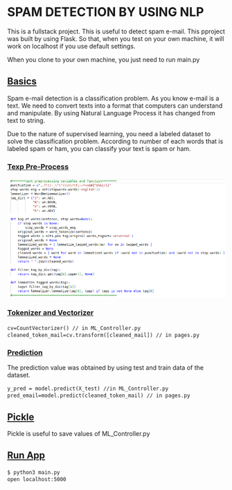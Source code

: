 # SPAM DETECTION BY USING NLP
This is a fullstack project. This is useful to detect spam e-mail. This pproject was built by using Flask. So that, when you test on your own machine, it will work on localhost if you use default settings. 

When you clone to your own machine, you just need to run main.py

## <u>Basics</u>
Spam e-mail detection is a classification problem. As you know e-mail is a text. We need to convert texts into a format that computers can understand and manipulate. By using Natural Language Process it has changed from text to string. 

Due to the nature of supervised learning, you need a labeled dataset to solve the classification problem. 
According to number of each words that is labeled spam or ham, you can classify your text is spam or ham.

### <u>Texp Pre-Process</u>
<p align="left">
  <img src="img/text-preprocessing.png" width="600" title="text-preprocessing">
</p>

### <u>Tokenizer and Vectorizer</u>
```
cv=CountVectorizer() // in ML_Controller.py
cleaned_token_mail=cv.transform([cleaned_mail]) // in pages.py
```

### <u>Prediction</u>
The prediction value was obtained by using test and train data of the dataset. 
```
y_pred = model.predict(X_test) //in ML_Controller.py
pred_email=model.predict(cleaned_token_mail) // in pages.py 
```

## <u>Pickle</u>
Pickle is useful to save values of ML_Controller.py 

## <u>Run App</u>
```
$ python3 main.py
open localhost:5000
```
